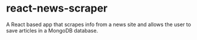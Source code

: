 # react-news-scraper
A React based app that scrapes info from a news site and allows the user to save articles in a MongoDB database.
